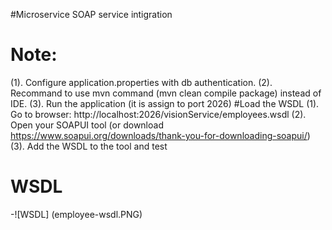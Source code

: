 #Microservice SOAP service intigration 
# Note: 
(1). Configure application.properties with db authentication.
(2). Recommand to use mvn command (mvn clean compile package) instead of IDE.
(3). Run the application (it is assign to port 2026)
#Load the WSDL
(1). Go to browser: http://localhost:2026/visionService/employees.wsdl
(2). Open your SOAPUI tool (or download https://www.soapui.org/downloads/thank-you-for-downloading-soapui/)
(3). Add the WSDL to the tool and test 

# WSDL
-![WSDL] (employee-wsdl.PNG)
